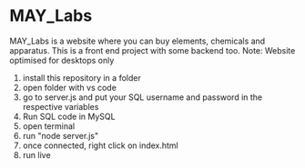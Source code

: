 # MAY_Labs
MAY_Labs is a website where you can buy elements, chemicals and apparatus. This is a front end project with some backend too.
Note: Website optimised for desktops only

1. install this repository in a folder
2. open folder with vs code
3. go to server.js and put your SQL username and password in the respective variables
4. Run SQL code in MySQL
5. open terminal
6. run "node server.js"
7. once connected, right click on index.html
8. run live
